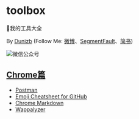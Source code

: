 # toolbox
:wrench:我的工具大全

By [Dunizb](http://duni.sinaapp.com) (Follow Me: [微博](http://www.weibo.com/duni)、[SegmentFault](https://segmentfault.com/u/dunizb)、[简书](http://www.jianshu.com/u/737d8047278d))

![微信公众号](http://dunizb.b0.upaiyun.com/w/wxgzh.jpg)

## [Chrome篇](./index.md/#chrome篇)

- [Postman](./index.md/#postman)
- [Emoji Cheatsheet for GitHub](./index.md/#emoji-cheatsheet-for-github)
- [Chrome Markdown](./index.md/#chrome-markdown)
- [Wappalyzer](./index.md/#Wappalyzer)